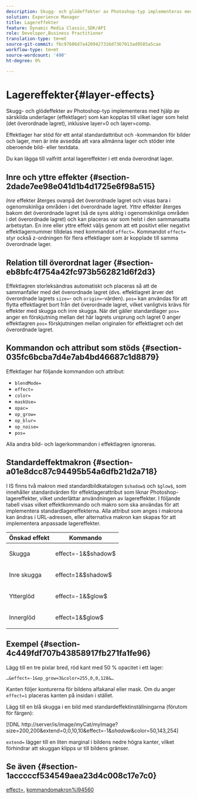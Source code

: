 ```yaml
---
description: Skugg- och glödeffekter av Photoshop-typ implementeras med hjälp av särskilda underlager (effektlager) som kan kopplas till vilket lager som helst (det överordnade lagret), inklusive layer=0 och layer=comp.
solution: Experience Manager
title: Lagereffekter
feature: Dynamic Media Classic,SDK/API
role: Developer,Business Practitioner
translation-type: tm+mt
source-git-commit: f6c97606d7a4209427316d7367013ad9585a5cae
workflow-type: tm+mt
source-wordcount: '490'
ht-degree: 0%

---
```



# Lagereffekter{#layer-effects}

Skugg- och glödeffekter av Photoshop-typ implementeras med hjälp av särskilda underlager (effektlager) som kan kopplas till vilket lager som helst (det överordnade lagret), inklusive layer=0 och layer=comp.

Effektlager har stöd för ett antal standardattribut och -kommandon för bilder och lager, men är inte avsedda att vara allmänna lager och stöder inte oberoende bild- eller textdata.

Du kan lägga till valfritt antal lagereffekter i ett enda överordnat lager.

## Inre och yttre effekter {#section-2dade7ee98e041d1b4d1725e6f98a515}

*Inre* effekter återges ovanpå det överordnade lagret och visas bara i ogenomskinliga områden i det överordnade lagret. *Yttre* effekter återges bakom det överordnade lagret (så de syns aldrig i ogenomskinliga områden i det överordnade lagret) och kan placeras var som helst i den sammansatta arbetsytan. En inre eller yttre effekt väljs genom att ett positivt eller negativt effektlagernummer tilldelas med kommandot `effect=`. Kommandot `effect=` styr också z-ordningen för flera effektlager som är kopplade till samma överordnade lager.

## Relation till överordnat lager {#section-eb8bfc4f754a42fc973b562821d6f2d3}

Effektlagren storleksändras automatiskt och placeras så att de sammanfaller med det överordnade lagret (dvs. effektlagret ärver det överordnade lagrets `size=`- och `origin=`-värden). `pos=` kan användas för att flytta effektlagret bort från det överordnade lagret, vilket vanligtvis krävs för effekter med skugga och inre skugga. När det gäller standardlager `pos=` anger en förskjutning mellan det här lagrets ursprung och lagret 0 anger effektlagren `pos=` förskjutningen mellan originalen för effektlagret och det överordnade lagret.

## Kommandon och attribut som stöds {#section-035fc6bcba7d4e7ab4bd46687c1d8879}

Effektlager har följande kommandon och attribut:

* `blendMode=`
* `effect=`
* `color=`
* `maskUse=`
* `opac=`
* `op_grow=`
* `op_blur=`
* `op_noise=`
* `pos=`

Alla andra bild- och lagerkommandon i effektlagren ignoreras.

## Standardeffektmakron {#section-a01e8dcc87c94495b54a6dfb21d2a718}

I IS finns två makron med standardbildkatalogen `$shadow$` och `$glow$`, som innehåller standardvärden för effektlagerattribut som liknar Photoshop-lagereffekter, vilket underlättar användningen av lagereffekter. I följande tabell visas vilket effektkommando och makro som ska användas för att implementera standardlagereffekterna. Alla attribut som anges i makrona kan ändras i URL-adressen, eller alternativa makron kan skapas för att implementera anpassade lagereffekter.

<table id="table_8089C41AD1F24223A58C7DD8F4DDF73C"> 
 <thead> 
  <tr> 
   <th class="entry"> <b> Önskad effekt</b> </th> 
   <th class="entry"> <b> Kommando</b> </th> 
  </tr> 
 </thead>
 <tbody> 
  <tr> 
   <td> <p> Skugga </p> </td> 
   <td> <p> <span class="codeph"> effect=-1&amp;$shadow$</span> </p> </td> 
  </tr> 
  <tr> 
   <td> <p> Inre skugga </p> </td> 
   <td> <p> <span class="codeph"> effect=1&amp;$shadow$</span> </p> </td> 
  </tr> 
  <tr> 
   <td> <p> Ytterglöd </p> </td> 
   <td> <p> <span class="codeph"> effect=-1&amp;$glow$</span> </p> </td> 
  </tr> 
  <tr> 
   <td> <p> Innerglöd </p> </td> 
   <td> <p> <span class="codeph"> effect=1&amp;$glow$</span> </p> </td> 
  </tr> 
 </tbody> 
</table>

## Exempel {#section-4c449fdf707b43858917fb271fa1fe96}

Lägg till en tre pixlar bred, röd kant med 50 % opacitet i ett lager:

`…&effect=-1&op_grow=3&color=255,0,0,128&…`

Kanten följer konturerna för bildens alfakanal eller mask. Om du anger `effect=1` placeras kanten på insidan i stället.

Lägg till en blå skugga i en bild med standardeffektinställningarna (förutom för färgen):

[!DNL http://server/is/image/myCat/myImage?size=200,200&extend=0,0,10,10&effect=-1&$shadow$&color=50,143,254]

`extend=` lägger till en liten marginal i bildens nedre högra kanter, vilket förhindrar att skuggan klipps ur till bildens gränser.

## Se även {#section-1acccccf534549aea23d4c008c17e7c0}

[effect=](../../../../../is-api/http-ref/image-serving-api-ref/c-http-protocol-reference/c-command-reference/r-effect.md#reference-b1296c4afed047fb921bbc1e33752135),  [kommandomakron%l94560](../../../../../is-api/http-ref/image-serving-api-ref/c-http-protocol-reference/c-syntax-and-features/r-is-http-command-macros.md#reference-ea2a9571c65a46da83eca27d0013cbf9)
